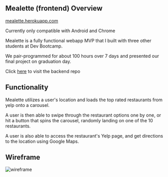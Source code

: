 Mealette (frontend) Overview
------------
[mealette.herokuapp.com](mealette.herokuapp.com)

Currently only compatible with Android and Chrome

Mealette is a fully functional webapp MVP that I built with three other students at Dev Bootcamp.

We pair-programmed for about 100 hours over 7 days and presented our final project on graduation day.

Click [here](https://github.com/erictflores/mealette-backend) to visit the backend repo

Functionality
------------
Mealette utilizes a user's location and loads the top rated restaurants from yelp onto a carousel.

A user is then able to swipe through the restaurant options one by one, or hit a button that spins the carousel, randomly landing on one of the 10 restaurants.

A user is also able to access the restaurant's Yelp page, and get directions to the location using Google Maps.

Wireframe
---------
![wireframe](images/mealette-wireframe-v2.png)
